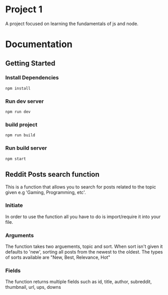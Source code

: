 # Project 1
A project focused on learning the fundamentals of js and node.

# Documentation

## Getting Started

### Install Dependencies
```
npm install
``` 
### Run dev server
```
npm run dev
``` 
### build project
```
npm run build
```
### Run build server
```
npm start
```

## Reddit Posts search function
This is a function that allows you to search for posts related to the topic given e.g 'Gaming, Programming, etc'.

### Initiate
In order to use the function all you have to do is import/require it into your file.

### Arguments
The function takes two arguements, topic and sort. When sort isn't given it defaults to 'new', sorting all posts from the newest to the oldest.
The types of sorts available are "New, Best, Relevance, Hot"

### Fields
The function returns multiple fields such as  id, title, author, subreddit, thumbnail, url, ups, downs

